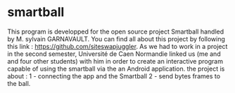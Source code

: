# smartball
This program is developped for the open source project Smartball handled by M. sylvain GARNAVAULT.
You can find all about this project by following this link : https://github.com/siteswapjuggler.
As we had to work in a project in the second semester, Université de Caen Normandie linked us (me and and four other students) with him in order to create an interactive program capable of using the smartball via the an Android application.
the project is about :
1 - connecting the app and the Smartball
2 - send bytes frames to the ball.
